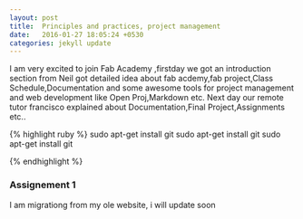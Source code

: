 ```yaml
---
layout: post
title:  Principles and practices, project management
date:   2016-01-27 18:05:24 +0530
categories: jekyll update
---
```


I am very excited to join Fab Academy ,firstday we got an introduction section from Neil got detailed idea about fab acdemy,fab project,Class Schedule,Documentation and some awesome tools for project management and web development like Open Proj,Markdown etc. Next day our remote tutor francisco explained about Documentation,Final Project,Assignments etc..


{% highlight ruby %}
sudo apt-get install git
sudo apt-get install git
sudo apt-get install git

{% endhighlight %}


<h3>Assignement 1</h3>

I am migrationg from my ole website, i will update soon

